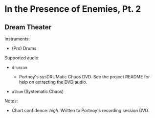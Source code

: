 # In the Presence of Enemies, Pt\. 2

## Dream Theater

Instruments:

  * (Pro) Drums

Supported audio:

  * `drumcam`

    * Portnoy's sysDRUMatic Chaos DVD. See the project README for help on extracting the DVD audio.

  * `album` (Systematic Chaos)

Notes:

  * Chart confidence: *high*. Written to Portnoy's recording session DVD.


